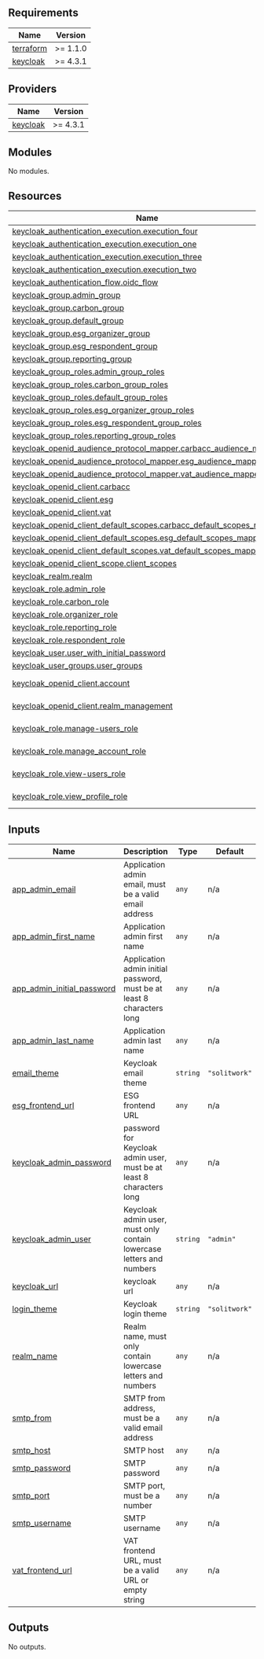 <!-- BEGIN_TF_DOCS -->
## Requirements

| Name | Version |
|------|---------|
| <a name="requirement_terraform"></a> [terraform](#requirement\_terraform) | >= 1.1.0 |
| <a name="requirement_keycloak"></a> [keycloak](#requirement\_keycloak) | >= 4.3.1 |

## Providers

| Name | Version |
|------|---------|
| <a name="provider_keycloak"></a> [keycloak](#provider\_keycloak) | >= 4.3.1 |

## Modules

No modules.

## Resources

| Name | Type |
|------|------|
| [keycloak_authentication_execution.execution_four](https://registry.terraform.io/providers/mrparkers/keycloak/latest/docs/resources/authentication_execution) | resource |
| [keycloak_authentication_execution.execution_one](https://registry.terraform.io/providers/mrparkers/keycloak/latest/docs/resources/authentication_execution) | resource |
| [keycloak_authentication_execution.execution_three](https://registry.terraform.io/providers/mrparkers/keycloak/latest/docs/resources/authentication_execution) | resource |
| [keycloak_authentication_execution.execution_two](https://registry.terraform.io/providers/mrparkers/keycloak/latest/docs/resources/authentication_execution) | resource |
| [keycloak_authentication_flow.oidc_flow](https://registry.terraform.io/providers/mrparkers/keycloak/latest/docs/resources/authentication_flow) | resource |
| [keycloak_group.admin_group](https://registry.terraform.io/providers/mrparkers/keycloak/latest/docs/resources/group) | resource |
| [keycloak_group.carbon_group](https://registry.terraform.io/providers/mrparkers/keycloak/latest/docs/resources/group) | resource |
| [keycloak_group.default_group](https://registry.terraform.io/providers/mrparkers/keycloak/latest/docs/resources/group) | resource |
| [keycloak_group.esg_organizer_group](https://registry.terraform.io/providers/mrparkers/keycloak/latest/docs/resources/group) | resource |
| [keycloak_group.esg_respondent_group](https://registry.terraform.io/providers/mrparkers/keycloak/latest/docs/resources/group) | resource |
| [keycloak_group.reporting_group](https://registry.terraform.io/providers/mrparkers/keycloak/latest/docs/resources/group) | resource |
| [keycloak_group_roles.admin_group_roles](https://registry.terraform.io/providers/mrparkers/keycloak/latest/docs/resources/group_roles) | resource |
| [keycloak_group_roles.carbon_group_roles](https://registry.terraform.io/providers/mrparkers/keycloak/latest/docs/resources/group_roles) | resource |
| [keycloak_group_roles.default_group_roles](https://registry.terraform.io/providers/mrparkers/keycloak/latest/docs/resources/group_roles) | resource |
| [keycloak_group_roles.esg_organizer_group_roles](https://registry.terraform.io/providers/mrparkers/keycloak/latest/docs/resources/group_roles) | resource |
| [keycloak_group_roles.esg_respondent_group_roles](https://registry.terraform.io/providers/mrparkers/keycloak/latest/docs/resources/group_roles) | resource |
| [keycloak_group_roles.reporting_group_roles](https://registry.terraform.io/providers/mrparkers/keycloak/latest/docs/resources/group_roles) | resource |
| [keycloak_openid_audience_protocol_mapper.carbacc_audience_mapper](https://registry.terraform.io/providers/mrparkers/keycloak/latest/docs/resources/openid_audience_protocol_mapper) | resource |
| [keycloak_openid_audience_protocol_mapper.esg_audience_mapper](https://registry.terraform.io/providers/mrparkers/keycloak/latest/docs/resources/openid_audience_protocol_mapper) | resource |
| [keycloak_openid_audience_protocol_mapper.vat_audience_mapper](https://registry.terraform.io/providers/mrparkers/keycloak/latest/docs/resources/openid_audience_protocol_mapper) | resource |
| [keycloak_openid_client.carbacc](https://registry.terraform.io/providers/mrparkers/keycloak/latest/docs/resources/openid_client) | resource |
| [keycloak_openid_client.esg](https://registry.terraform.io/providers/mrparkers/keycloak/latest/docs/resources/openid_client) | resource |
| [keycloak_openid_client.vat](https://registry.terraform.io/providers/mrparkers/keycloak/latest/docs/resources/openid_client) | resource |
| [keycloak_openid_client_default_scopes.carbacc_default_scopes_mapper](https://registry.terraform.io/providers/mrparkers/keycloak/latest/docs/resources/openid_client_default_scopes) | resource |
| [keycloak_openid_client_default_scopes.esg_default_scopes_mapper](https://registry.terraform.io/providers/mrparkers/keycloak/latest/docs/resources/openid_client_default_scopes) | resource |
| [keycloak_openid_client_default_scopes.vat_default_scopes_mapper](https://registry.terraform.io/providers/mrparkers/keycloak/latest/docs/resources/openid_client_default_scopes) | resource |
| [keycloak_openid_client_scope.client_scopes](https://registry.terraform.io/providers/mrparkers/keycloak/latest/docs/resources/openid_client_scope) | resource |
| [keycloak_realm.realm](https://registry.terraform.io/providers/mrparkers/keycloak/latest/docs/resources/realm) | resource |
| [keycloak_role.admin_role](https://registry.terraform.io/providers/mrparkers/keycloak/latest/docs/resources/role) | resource |
| [keycloak_role.carbon_role](https://registry.terraform.io/providers/mrparkers/keycloak/latest/docs/resources/role) | resource |
| [keycloak_role.organizer_role](https://registry.terraform.io/providers/mrparkers/keycloak/latest/docs/resources/role) | resource |
| [keycloak_role.reporting_role](https://registry.terraform.io/providers/mrparkers/keycloak/latest/docs/resources/role) | resource |
| [keycloak_role.respondent_role](https://registry.terraform.io/providers/mrparkers/keycloak/latest/docs/resources/role) | resource |
| [keycloak_user.user_with_initial_password](https://registry.terraform.io/providers/mrparkers/keycloak/latest/docs/resources/user) | resource |
| [keycloak_user_groups.user_groups](https://registry.terraform.io/providers/mrparkers/keycloak/latest/docs/resources/user_groups) | resource |
| [keycloak_openid_client.account](https://registry.terraform.io/providers/mrparkers/keycloak/latest/docs/data-sources/openid_client) | data source |
| [keycloak_openid_client.realm_management](https://registry.terraform.io/providers/mrparkers/keycloak/latest/docs/data-sources/openid_client) | data source |
| [keycloak_role.manage-users_role](https://registry.terraform.io/providers/mrparkers/keycloak/latest/docs/data-sources/role) | data source |
| [keycloak_role.manage_account_role](https://registry.terraform.io/providers/mrparkers/keycloak/latest/docs/data-sources/role) | data source |
| [keycloak_role.view-users_role](https://registry.terraform.io/providers/mrparkers/keycloak/latest/docs/data-sources/role) | data source |
| [keycloak_role.view_profile_role](https://registry.terraform.io/providers/mrparkers/keycloak/latest/docs/data-sources/role) | data source |

## Inputs

| Name | Description | Type | Default | Required |
|------|-------------|------|---------|:--------:|
| <a name="input_app_admin_email"></a> [app\_admin\_email](#input\_app\_admin\_email) | Application admin email, must be a valid email address | `any` | n/a | yes |
| <a name="input_app_admin_first_name"></a> [app\_admin\_first\_name](#input\_app\_admin\_first\_name) | Application admin first name | `any` | n/a | yes |
| <a name="input_app_admin_initial_password"></a> [app\_admin\_initial\_password](#input\_app\_admin\_initial\_password) | Application admin initial password, must be at least 8 characters long | `any` | n/a | yes |
| <a name="input_app_admin_last_name"></a> [app\_admin\_last\_name](#input\_app\_admin\_last\_name) | Application admin last name | `any` | n/a | yes |
| <a name="input_email_theme"></a> [email\_theme](#input\_email\_theme) | Keycloak email theme | `string` | `"solitwork"` | no |
| <a name="input_esg_frontend_url"></a> [esg\_frontend\_url](#input\_esg\_frontend\_url) | ESG frontend URL | `any` | n/a | yes |
| <a name="input_keycloak_admin_password"></a> [keycloak\_admin\_password](#input\_keycloak\_admin\_password) | password for Keycloak admin user, must be at least 8 characters long | `any` | n/a | yes |
| <a name="input_keycloak_admin_user"></a> [keycloak\_admin\_user](#input\_keycloak\_admin\_user) | Keycloak admin user, must only contain lowercase letters and numbers | `string` | `"admin"` | no |
| <a name="input_keycloak_url"></a> [keycloak\_url](#input\_keycloak\_url) | keycloak url | `any` | n/a | yes |
| <a name="input_login_theme"></a> [login\_theme](#input\_login\_theme) | Keycloak login theme | `string` | `"solitwork"` | no |
| <a name="input_realm_name"></a> [realm\_name](#input\_realm\_name) | Realm name, must only contain lowercase letters and numbers | `any` | n/a | yes |
| <a name="input_smtp_from"></a> [smtp\_from](#input\_smtp\_from) | SMTP from address, must be a valid email address | `any` | n/a | yes |
| <a name="input_smtp_host"></a> [smtp\_host](#input\_smtp\_host) | SMTP host | `any` | n/a | yes |
| <a name="input_smtp_password"></a> [smtp\_password](#input\_smtp\_password) | SMTP password | `any` | n/a | yes |
| <a name="input_smtp_port"></a> [smtp\_port](#input\_smtp\_port) | SMTP port, must be a number | `any` | n/a | yes |
| <a name="input_smtp_username"></a> [smtp\_username](#input\_smtp\_username) | SMTP username | `any` | n/a | yes |
| <a name="input_vat_frontend_url"></a> [vat\_frontend\_url](#input\_vat\_frontend\_url) | VAT frontend URL, must be a valid URL or empty string | `any` | n/a | yes |

## Outputs

No outputs.
<!-- END_TF_DOCS -->